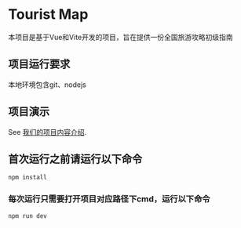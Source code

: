 # Tourist Map

本项目是基于Vue和Vite开发的项目，旨在提供一份全国旅游攻略初级指南

## 项目运行要求
本地环境包含git、nodejs

## 项目演示

See [我们的项目内容介绍](https://vitejs.dev/config/).


## 首次运行之前请运行以下命令

```sh
npm install
```

### 每次运行只需要打开项目对应路径下cmd，运行以下命令

```sh
npm run dev
```
